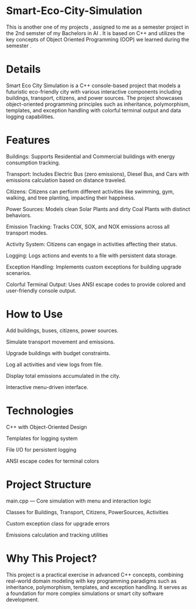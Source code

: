 # Smart-Eco-City-Simulation
This is another one of my projects , assigned to me as a semester project in the 2nd semster of my Bachelors in AI . It is based on C++ and utilizes the key concepts of Object Oriented Programming (OOP) we learned during the semester . 

# Details
Smart Eco City Simulation is a C++ console-based project that models a futuristic eco-friendly city with various interactive components including buildings, transport, citizens, and power sources. The project showcases object-oriented programming principles such as inheritance, polymorphism, templates, and exception handling with colorful terminal output and data logging capabilities.

# Features
Buildings: Supports Residential and Commercial buildings with energy consumption tracking.

Transport: Includes Electric Bus (zero emissions), Diesel Bus, and Cars with emissions calculation based on distance traveled.

Citizens: Citizens can perform different activities like swimming, gym, walking, and tree planting, impacting their happiness.

Power Sources: Models clean Solar Plants and dirty Coal Plants with distinct behaviors.

Emission Tracking: Tracks COX, SOX, and NOX emissions across all transport modes.

Activity System: Citizens can engage in activities affecting their status.

Logging: Logs actions and events to a file with persistent data storage.

Exception Handling: Implements custom exceptions for building upgrade scenarios.

Colorful Terminal Output: Uses ANSI escape codes to provide colored and user-friendly console output.

# How to Use
Add buildings, buses, citizens, power sources.

Simulate transport movement and emissions.

Upgrade buildings with budget constraints.

Log all activities and view logs from file.

Display total emissions accumulated in the city.

Interactive menu-driven interface.

# Technologies
C++ with Object-Oriented Design

Templates for logging system

File I/O for persistent logging

ANSI escape codes for terminal colors

# Project Structure
main.cpp — Core simulation with menu and interaction logic

Classes for Buildings, Transport, Citizens, PowerSources, Activities

Custom exception class for upgrade errors

Emissions calculation and tracking utilities

# Why This Project?
This project is a practical exercise in advanced C++ concepts, combining real-world domain modeling with key programming paradigms such as inheritance, polymorphism, templates, and exception handling. It serves as a foundation for more complex simulations or smart city software development.
